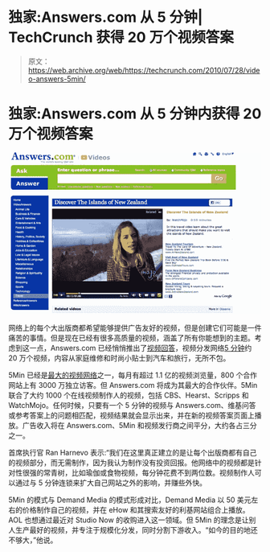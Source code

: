 # 独家:Answers.com 从 5 分钟| TechCrunch 获得 20 万个视频答案

> 原文：<https://web.archive.org/web/https://techcrunch.com/2010/07/28/video-answers-5min/>

# 独家:Answers.com 从 5 分钟内获得 20 万个视频答案

![](img/7063bbe9641c68115b997497d61698ba.png)

网络上的每个大出版商都希望能够提供广告友好的视频，但是创建它们可能是一件痛苦的事情。但是现在已经有很多高质量的视频，涵盖了所有你能想到的主题。考虑到这一点，Answers.com 已经悄悄推出了[视频回答](https://web.archive.org/web/20230314153913/http://video.answers.com/)，视频分发网络[5 分钟](https://web.archive.org/web/20230314153913/http://www.5min.com/)约 20 万个视频，内容从家庭维修和时尚小贴士到汽车和旅行，无所不包。

5Min 已经是[最大的视频网络](https://web.archive.org/web/20230314153913/https://techcrunch.com/2010/02/03/5min-rules-the-how-to-video-space/)之一，每月有超过 1.1 亿的视频浏览量，800 个合作网站上有 3000 万独立访客。但 Answers.com 将成为其最大的合作伙伴。5Min 联合了大约 1000 个在线视频制作人的视频，包括 CBS、Hearst、Scripps 和 WatchMojo。任何时候，只要有一个 5 分钟的视频与 Answers.com、维基问答或参考答案上的问题相匹配，视频结果就会显示出来，并在新的视频答案页面上播放。广告收入将在 Answers.com、5Min 和视频发行商之间平分，大约各占三分之一。

首席执行官 Ran Harnevo 表示:“我们在这里真正建立的是让每个出版商都有自己的视频部分，而无需制作，因为我认为制作没有投资回报。他网络中的视频都是针对性很强的常青树，比如瑜伽或食物视频，每分钟花费不到两位数。视频制作人可以通过与 5 分钟连锁来扩大自己网站之外的影响，并赚些外快。

5Min 的模式与 Demand Media 的模式形成对比，Demand Media 以 50 美元左右的价格制作自己的视频，并在 eHow 和其搜索友好的利基网站组合上播放。AOL 也想通过最近对 Studio Now 的收购进入这一领域。但 5Min 的理念是让别人生产最好的视频，并专注于规模化分发，同时分割下游收入。“如今的目的地还不够大，”他说。